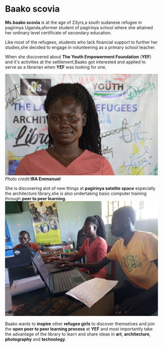 # Baako scovia
**Ms.baako scovia** is at the age of 23yrs,a south sudanese refugee in pagirinya Uganda,aformer student of pagirinya school where she attained her ordinary level certificate of secondary education.

Like most of the refugees, students who lack financial support to further her studies,she decided to engage in volunteering as a primary school teacher.

When she discovered about **The Youth Empowerment Foundation** (**YEF**) and it's activities at the settlement,Baako got interested and applied to serve as a librarian when **YEF** was looking for one.

![](images/IMG_20220512_205503_254.jpg)
*Photo credit*:**IRA Emmanuel**

She is discovering alot of new things at **pagirinya satelite space** especially the architecture library,she is also undertaking basic computer training through **peer to peer learning**.
![](images/IMG_20220513_004723_158.jpg)

Baako wants to **inspire** other **refugee girls** to discover themselves and join the **open peer to peer learning process** at **YEF** and most importantly take the advantage of the library to learn and share ideas in **art**, **architecture**, **photography** and **technology**.
